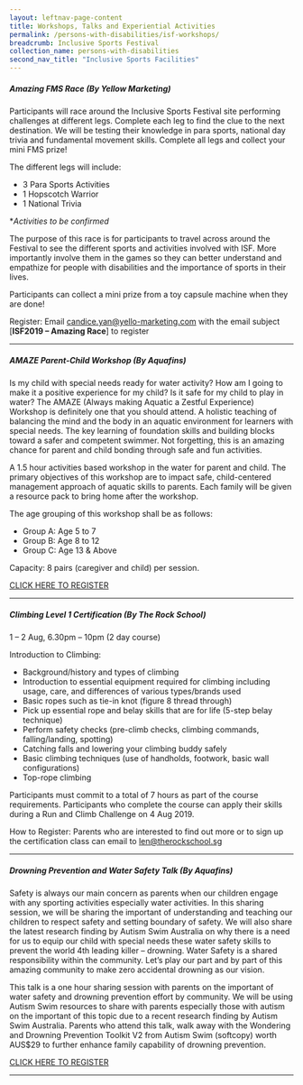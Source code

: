 ```yaml
---
layout: leftnav-page-content
title: Workshops, Talks and Experiential Activities
permalink: /persons-with-disabilities/isf-workshops/
breadcrumb: Inclusive Sports Festival
collection_name: persons-with-disabilities
second_nav_title: "Inclusive Sports Facilities"
---
```


##### Amazing FMS Race (By Yellow Marketing)

Participants will race around the Inclusive Sports Festival site performing challenges at different legs. Complete each leg to find the clue to the next destination. We will be testing their knowledge in para sports, national day trivia and fundamental movement skills. Complete all legs and collect your mini FMS prize!

The different legs will include:
* 3 Para Sports Activities
* 1 Hopscotch Warrior
* 1 National Trivia

**Activities to be confirmed*

The purpose of this race is for participants to travel across around the Festival to see the different sports and activities involved with ISF. More importantly involve them in the games so they can better understand and empathize for people with disabilities and the importance of sports in their lives.  

Participants can collect a mini prize from a toy capsule machine when they are done!
 
Register: Email <candice.yan@yello-marketing.com> with the email subject [**ISF2019 – Amazing Race**] to register

-----------------------------------

##### AMAZE Parent-Child Workshop (By Aquafins) 
Is my child with special needs ready for water activity? How am I going to make it a positive experience for my child? Is it safe for my child to play in water? The AMAZE (Always making Aquatic a Zestful Experience) Workshop is definitely one that you should attend. A holistic teaching of balancing the mind and the body in an aquatic environment for learners with special needs. The key learning of foundation skills and building blocks toward a safer and competent swimmer. Not forgetting, this is an amazing chance for parent and child bonding through safe and fun activities.

A 1.5 hour activities based workshop in the water for parent and child. The primary objectives of this workshop are to impact safe, child-centered management approach of aquatic skills to parents. Each family will be given a resource pack to bring home after the workshop. 

The age grouping of this workshop shall be as follows: 
* Group A: Age 5 to 7 
* Group B: Age 8 to 12 
* Group C: Age 13 & Above

Capacity: 8 pairs (caregiver and child) per session. 

[CLICK HERE TO REGISTER](http://bit.ly/2FC4xEn)

-----------------------------------

##### Climbing Level 1 Certification (By The Rock School)
1 – 2 Aug, 6.30pm – 10pm (2 day course) 

Introduction to Climbing: 
* Background/history and types of climbing
* Introduction to essential equipment required for climbing including usage, care, and differences of various types/brands used
* Basic ropes such as tie-in knot (figure 8 thread through)
* Pick up essential rope and belay skills that are for life (5-step belay technique)
* Perform safety checks (pre-climb checks, climbing commands, falling/landing, spotting)
* Catching falls and lowering your climbing buddy safely
* Basic climbing techniques (use of handholds, footwork, basic wall configurations)
* Top-rope climbing

Participants must commit to a total of 7 hours as part of the course requirements. Participants who complete the course can apply their skills during a Run and Climb Challenge on 4 Aug 2019.

How to Register: Parents who are interested to find out more or to sign up the certification class can email to <len@therockschool.sg> 

-----------------------------------

##### Drowning Prevention and Water Safety Talk (By Aquafins)

Safety is always our main concern as parents when our children engage with any sporting activities especially water activities. In this sharing session, we will be sharing the important of understanding and teaching our children to respect safety and setting boundary of safety. We will also share the latest research finding by Autism Swim Australia on why there is a need for us to equip our child with special needs these water safety skills to prevent the world 4th leading killer – drowning. Water Safety is a shared responsibility within the community. Let’s play our part and by part of this amazing community to make zero accidental drowning as our vision.

This talk is a one hour sharing session with parents on the important of water safety and drowning prevention effort by community. We will be using Autism Swim resources to share with parents especially those with autism on the important of this topic due to a recent research finding by Autism Swim Australia. Parents who attend this talk, walk away with the Wondering and Drowning Prevention Toolkit V2 from Autism Swim (softcopy) worth AUS$29 to further enhance family capability of drowning prevention.

[CLICK HERE TO REGISTER](http://bit.ly/2ISnDrY)

-----------------------------------

